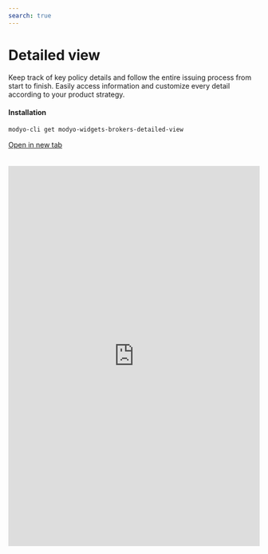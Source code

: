 ```yaml
---
search: true
---
```


# Detailed view

Keep track of key policy details and follow the entire issuing process from start to finish. Easily access information and customize every detail according to your product strategy.

#### Installation

```bash
modyo-cli get modyo-widgets-brokers-detailed-view
```

[Open in new tab](https://widgets.modyo.com/insurance/broker/detailed-view)

<iframe id="widgetFrame" src="https://widgets.modyo.com/insurance/broker/detailed-view" width="100%" frameBorder="0" style="min-height:762px;overflow:auto;margin-top:20px;"/>

| Feature   | Description                                                                                                                                                                                                                                |
|-----------------|--------------------------------------------------------------------------------------------------------------------------------------------------------------------------------------------------------------------------------------------|
| Summary         | The summary makes it easy to review policies, showing relevant data to your agents regardless of policy status. Use this section to notify agents about important dates or changes in policy status.               |
| Conditions     | Customize this module to present the policy coverage and deductibles in case of claims. Make it easy for your agents to identify the minimum requirements or configure this module to set up activations. |
| Premiums Table | Configure the premiums paid in the policy according to your business strategy or make it easier for your agents to manage premium increases according to your own rules.                                                                       |
| Historic       | Generate traceability of policy movements so that both intermediaries and your operating team can view or manage endorsements, resignations or PDF submissions of each move.                           |
| Download        | It integrates the clauses of the policies in PDF and makes it easy to send via email. Supplement documents with legal or business information as needed.                                                        |
| Signature Sending  | Streamline the payment of policies by integrating this signature submission option for payment approval. Save time and streamline processes to output more efficiently.                                                                    |
